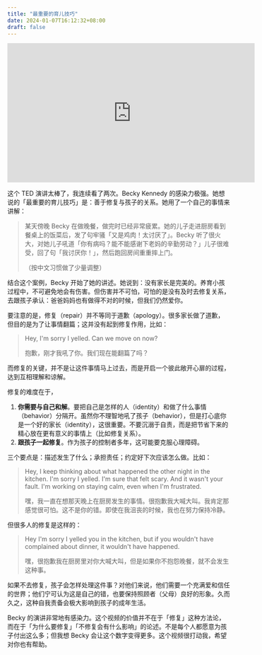 ```yaml
---
title: "最重要的育儿技巧"
date: 2024-01-07T16:12:32+08:00
draft: false
---
```


<iframe width="560" height="315" src="https://www.youtube.com/embed/PHpPtdk9rco?si=vuec4QqQILloaWqn" title="YouTube video player" frameborder="0" allow="accelerometer; autoplay; clipboard-write; encrypted-media; gyroscope; picture-in-picture; web-share" allowfullscreen></iframe>

这个 TED 演讲太棒了，我连续看了两次。Becky Kennedy 的感染力极强。她想说的「最重要的育儿技巧」是：善于修复与孩子的关系。她用了一个自己的事情来讲解：

> 某天傍晚 Becky 在做晚餐，做完时已经非常疲累。她的儿子走进厨房看到餐桌上的饭菜后，发了句牢骚「又是鸡肉！太讨厌了」。Becky 听了很火大，对她儿子吼道「你有病吗？能不能感谢下老妈的辛勤劳动？」儿子很难受，回了句「我讨厌你！」，然后跑回房间重重摔上门。
> 
> （按中文习惯做了少量调整）

结合这个案例，Becky 开始了她的讲述。她说到：没有家长是完美的。养育小孩过程中，不可避免地会有伤害。但伤害并不可怕，可怕的是没有及时去修复关系，去跟孩子承认：爸爸妈妈也有做得不对的时候，但我们仍然爱你。

要注意的是，修复（repair）并不等同于道歉（apology）。很多家长做了道歉，但目的是为了让事情翻篇；这并没有起到修复作用，比如：

> Hey, I'm sorry I yelled. Can we move on now?
> 
> 抱歉，刚才我吼了你。我们现在能翻篇了吗？

而修复的关键，并不是让这件事情马上过去，而是开启一个彼此敞开心扉的过程，达到互相理解和谅解。

修复的难度在于，

1. **你需要与自己和解**。要把自己是怎样的人（identity）和做了什么事情（behavior）分隔开。虽然你不理智地吼了孩子（behavior），但是打心底你是一个好的家长（identity），这很重要。不要沉溺于自责，而是把节省下来的精心放在更有意义的事情上（比如修复关系）。
2. **跟孩子一起修复**。作为孩子的控制者多年，这可能要克服心理障碍。

三个要点是：描述发生了什么；承担责任；约定好下次应该怎么做。比如：

> Hey, I keep thinking about what happened the other night in the kitchen. I'm sorry I yelled. I'm sure that felt scary. And it wasn't your fault. I'm working on staying calm, even when I'm frustrated.
> 
> 嘿，我一直在想那天晚上在厨房发生的事情。很抱歉我大喊大叫。我肯定那感觉很可怕。这不是你的错。即使在我沮丧的时候，我也在努力保持冷静。

但很多人的修复是这样的：

> Hey I'm sorry I yelled you in the kitchen, but if you wouldn't have complained about dinner, it wouldn't have happened.
> 
> 嘿，很抱歉我在厨房里对你大喊大叫，但是如果你不抱怨晚餐，就不会发生这种事。

如果不去修复，孩子会怎样处理这件事？对他们来说，他们需要一个充满爱和信任的世界；他们宁可认为这是自己的错，也要保持照顾者（父母）良好的形象。久而久之，这种自我责备会极大影响到孩子的成年生活。

Becky 的演讲非常地有感染力。这个视频的价值并不在于「修复」这种方法论，而在于「为什么要修复」「不修复会有什么影响」的论述。不是每个人都愿意为孩子付出这么多；但我想 Becky 会让这个数字变得更多。这个视频很打动我，希望对你也有帮助。
